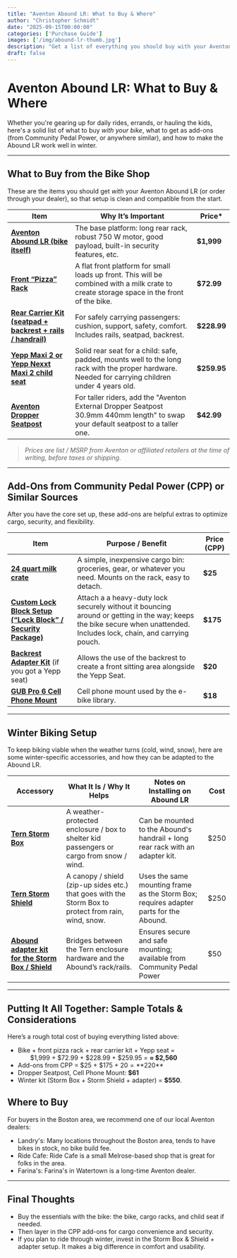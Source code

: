 ```yaml
---
title: "Aventon Abound LR: What to Buy & Where"
author: "Christopher Schmidt"
date: "2025-09-15T00:00:00"
categories: ['Purchase Guide']
images: ['/img/abound-lr-thumb.jpg']
description: "Get a list of everything you should buy with your Aventon Abound LR."
draft: false
---
```


# Aventon Abound LR: What to Buy & Where

Whether you're gearing up for daily rides, errands, or hauling the kids, here's a solid list of what to buy *with your bike*, what to get as add-ons (from Community Pedal Power, or anywhere similar), and how to make the Abound LR work well in winter.

---

## What to Buy from the Bike Shop

These are the items you should get *with* your Aventon Abound LR (or order through your dealer), so that setup is clean and compatible from the start.

| Item | Why It’s Important | Price* |
|---|---|---|
| **[Aventon Abound LR (bike itself)](https://www.aventon.com/products/abound-lr-ebike)** | The base platform: long rear rack, robust 750 W motor, good payload, built-in security features, etc. | **$1,999** |
| **[Front “Pizza” Rack](https://www.aventon.com/products/aventon-pizza-front-rack-abound-sr-abound-lr)** | A flat front platform for small loads up front. This will be combined with a milk crate to create storage space in the front of the bike. | **$72.99** |
| **[Rear Carrier Kit (seatpad + backrest + rails / handrail)](https://www.aventon.com/products/aventon-child-carrier-kit-handrail-long-seatpad)** | For safely carrying passengers: cushion, support, safety, comfort. Includes rails, seatpad, backrest. | **$228.99** |
| **[Yepp Maxi 2 or Yepp Nexxt Maxi 2 child seat](https://www.aventon.com/products/thule-yepp-nexxt-2-maxi-rack-mount-child-seat)** | Solid rear seat for a child: safe, padded, mounts well to the long rack with the proper hardware. Needed for carrying children under 4 years old. | **$259.95** |
| **[Aventon Dropper Seatpost](https://www.aventon.com/products/replacement-seatpost?variant=43226450559171)** | For taller riders, add the "Aventon External Dropper Seatpost 30.9mm 440mm length" to swap your default seatpost to a taller one. | **$42.99** |

> *Prices are list / MSRP from Aventon or affiliated retailers at the time of writing, before taxes or shipping.*

---

## Add-Ons from Community Pedal Power (CPP) or Similar Sources

After you have the core set up, these add-ons are helpful extras to optimize cargo, security, and flexibility.

| Item | Purpose / Benefit | Price (CPP) |
|---|---|---|
| **[24 quart milk crate](https://community-pedal-power.square.site/product/double-wide-milk-crate/7)** | A simple, inexpensive cargo bin: groceries, gear, or whatever you need. Mounts on the rack, easy to detach. | **$25** |
| **[Custom Lock Block Setup (“Lock Block” / Security Package)](https://community-pedal-power.square.site/product/aventon-abound-lr-sr-lock-block/15?cs=true&cst=popular)** | Attach a a heavy-duty lock securely without it bouncing around or getting in the way; keeps the bike secure when unattended. Includes lock, chain, and carrying pouch. | **$175**  |
| **[Backrest Adapter Kit](https://community-pedal-power.square.site/product/abound-lr-backrest-bench-adapter-kit/18)** (if you got a Yepp seat) | Allows the use of the backrest to create a front sitting area alongside the Yepp Seat. | **$20** |
| **[GUB Pro 6 Cell Phone Mount](https://amzn.to/4plmThr)** | Cell phone mount used by the e-bike library. | **$18** |

---

## Winter Biking Setup

To keep biking viable when the weather turns (cold, wind, snow), here are some winter-specific accessories, and how they can be adapted to the Abound LR.

| Accessory | What It Is / Why It Helps | Notes on Installing on Abound LR | Cost |
|---|---|---|---|
| **[Tern Storm Box](https://store.ternbicycles.com/products/storm-box-for-gsd)** | A weather-protected enclosure / box to shelter kid passengers or cargo from snow / wind. | Can be mounted to the Abound's handrail + long rear rack with an adapter kit. | $250 |
| **[Tern Storm Shield](https://store.ternbicycles.com/products/storm-shield-for-gsd)** | A canopy / shield (zip-up sides etc.) that goes with the Storm Box to protect from rain, wind, snow. | Uses the same mounting frame as the Storm Box; requires adapter parts for the Abound. | $250 |
| **[Abound adapter kit for the Storm Box / Shield](https://community-pedal-power.square.site/product/aventon-abound-tern-storm-shield-and-box-mounting-kit/14)** | Bridges between the Tern enclosure hardware and the Abound’s rack/rails. | Ensures secure and safe mounting; available from Community Pedal Power | $50 |

---

## Putting It All Together: Sample Totals & Considerations

Here’s a rough total cost of buying everything listed above:

- Bike + front pizza rack + rear carrier kit + Yepp seat =  
    $1,999 + $72.99 + $228.99 + $259.95 = **≈ $2,560**
- Add-ons from CPP = $25 + $175 + $20 = **$220**
- Dropper Seatpost, Cell Phone Mount: **$61**   
- Winter kit (Storm Box + Storm Shield + adapter) = **$550**.

## Where to Buy

For buyers in the Boston area, we recommend one of our local Aventon dealers:

* Landry's: Many locations throughout the Boston area, tends to have bikes in stock, no bike build fee.
* Ride Cafe: Ride Cafe is a small Melrose-based shop that is great for folks in the area.
* Farina's: Farina's in Watertown is a long-time Aventon dealer.

---

## Final Thoughts

- Buy the essentials with the bike: the bike, cargo racks, and child seat if needed.  
- Then layer in the CPP add-ons for cargo convenience and security.  
- If you plan to ride through winter, invest in the Storm Box & Shield + adapter setup. It makes a big difference in comfort and usability.
